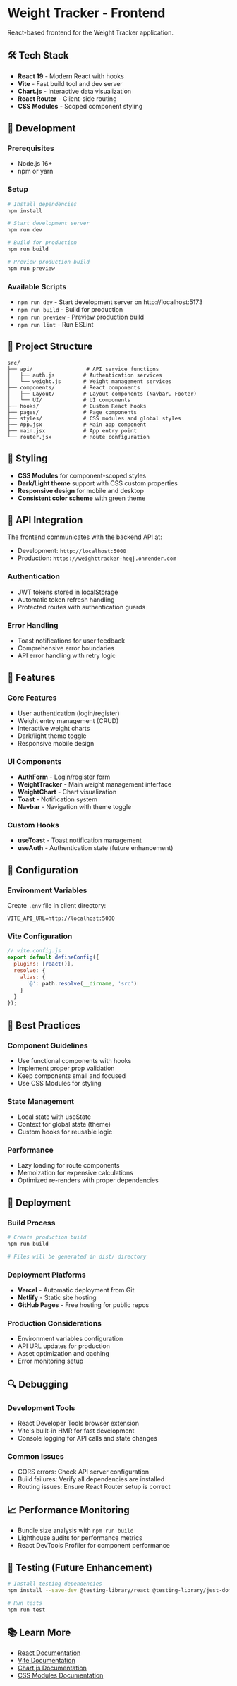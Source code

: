 # Weight Tracker - Frontend

React-based frontend for the Weight Tracker application.

## 🛠️ Tech Stack

- **React 19** - Modern React with hooks
- **Vite** - Fast build tool and dev server
- **Chart.js** - Interactive data visualization
- **React Router** - Client-side routing
- **CSS Modules** - Scoped component styling

## 🚀 Development

### Prerequisites
- Node.js 16+
- npm or yarn

### Setup
```bash
# Install dependencies
npm install

# Start development server
npm run dev

# Build for production
npm run build

# Preview production build
npm run preview
```

### Available Scripts
- `npm run dev` - Start development server on http://localhost:5173
- `npm run build` - Build for production
- `npm run preview` - Preview production build
- `npm run lint` - Run ESLint

## 📁 Project Structure

```
src/
├── api/                 # API service functions
│   ├── auth.js         # Authentication services
│   └── weight.js       # Weight management services
├── components/         # React components
│   ├── Layout/         # Layout components (Navbar, Footer)
│   └── UI/             # UI components
├── hooks/              # Custom React hooks
├── pages/              # Page components
├── styles/             # CSS modules and global styles
├── App.jsx             # Main app component
├── main.jsx            # App entry point
└── router.jsx          # Route configuration
```

## 🎨 Styling

- **CSS Modules** for component-scoped styles
- **Dark/Light theme** support with CSS custom properties
- **Responsive design** for mobile and desktop
- **Consistent color scheme** with green theme

## 🔗 API Integration

The frontend communicates with the backend API at:
- Development: `http://localhost:5000`
- Production: `https://weighttracker-heqj.onrender.com`

### Authentication
- JWT tokens stored in localStorage
- Automatic token refresh handling
- Protected routes with authentication guards

### Error Handling
- Toast notifications for user feedback
- Comprehensive error boundaries
- API error handling with retry logic

## 📱 Features

### Core Features
- User authentication (login/register)
- Weight entry management (CRUD)
- Interactive weight charts
- Dark/light theme toggle
- Responsive mobile design

### UI Components
- **AuthForm** - Login/register form
- **WeightTracker** - Main weight management interface
- **WeightChart** - Chart visualization
- **Toast** - Notification system
- **Navbar** - Navigation with theme toggle

### Custom Hooks
- **useToast** - Toast notification management
- **useAuth** - Authentication state (future enhancement)

## 🔧 Configuration

### Environment Variables
Create `.env` file in client directory:
```env
VITE_API_URL=http://localhost:5000
```

### Vite Configuration
```javascript
// vite.config.js
export default defineConfig({
  plugins: [react()],
  resolve: {
    alias: {
      '@': path.resolve(__dirname, 'src')
    }
  }
});
```

## 🎯 Best Practices

### Component Guidelines
- Use functional components with hooks
- Implement proper prop validation
- Keep components small and focused
- Use CSS Modules for styling

### State Management
- Local state with useState
- Context for global state (theme)
- Custom hooks for reusable logic

### Performance
- Lazy loading for route components
- Memoization for expensive calculations
- Optimized re-renders with proper dependencies

## 🚀 Deployment

### Build Process
```bash
# Create production build
npm run build

# Files will be generated in dist/ directory
```

### Deployment Platforms
- **Vercel** - Automatic deployment from Git
- **Netlify** - Static site hosting
- **GitHub Pages** - Free hosting for public repos

### Production Considerations
- Environment variables configuration
- API URL updates for production
- Asset optimization and caching
- Error monitoring setup

## 🔍 Debugging

### Development Tools
- React Developer Tools browser extension
- Vite's built-in HMR for fast development
- Console logging for API calls and state changes

### Common Issues
- CORS errors: Check API server configuration
- Build failures: Verify all dependencies are installed
- Routing issues: Ensure React Router setup is correct

## 📈 Performance Monitoring

- Bundle size analysis with `npm run build`
- Lighthouse audits for performance metrics
- React DevTools Profiler for component performance

## 🧪 Testing (Future Enhancement)

```bash
# Install testing dependencies
npm install --save-dev @testing-library/react @testing-library/jest-dom vitest

# Run tests
npm run test
```

## 📚 Learn More

- [React Documentation](https://react.dev)
- [Vite Documentation](https://vitejs.dev)
- [Chart.js Documentation](https://www.chartjs.org/docs/)
- [CSS Modules Documentation](https://github.com/css-modules/css-modules)
